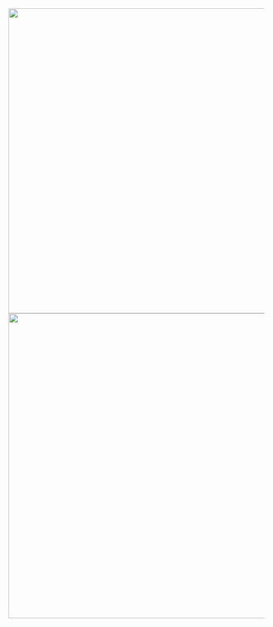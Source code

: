 <img src="https://user-images.githubusercontent.com/57072903/183416319-9f35f51c-d322-417f-a5c8-f5288a0a9c9e.svg#gh-light-mode-only" width="600px"> 
<img src="https://user-images.githubusercontent.com/57072903/184505372-c0a81d1f-163e-4827-95d4-6b0905ccd282.svg#gh-dark-mode-only" width="600px">

